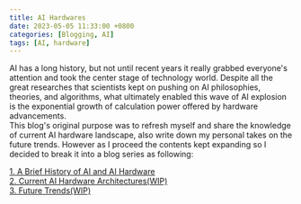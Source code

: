 ```yaml
---
title: AI Hardwares
date: 2023-05-05 11:33:00 +0800
categories: [Blogging, AI]
tags: [AI, hardware]
---
```


AI has a long history, but not until recent years it really grabbed everyone's attention and took the center stage of technology world. Despite all the great researches that scientists kept on pushing on AI philosophies, theories, and algorithms, what ultimately enabled this wave of AI explosion is the exponential growth of calculation power offered by hardware advancements.\
This blog's original purpose was to refresh myself and share the knowledge of current AI hardware landscape, also write down my personal takes on the future trends. However as I proceed the contents kept expanding so I decided to break it into a blog series as following:

[1. A Brief History of AI and AI Hardware](../ai-hw-arch-history)<br>
[2. Current AI Hardware Architectures(WIP)]()<br>
[3. Future Trends(WIP)]()
